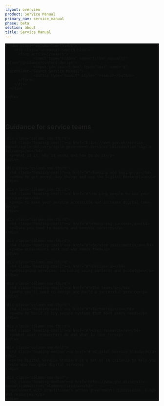 ```yaml
---
layout: overview
product: Service Manual
primary_nav: service_manual
phase: beta
section: about
title: Service Manual
---
```


<div class="product-style" style="padding-bottom: 0px; background: #0B0C0C;">
  <div id="content" style="padding-bottom: 36px;">
    <div class="grid-row">

      <div class="column-two-thirds">
        <div class="in-manual-search-blue">
          <form action="/search">
                 <input type="hidden" name="filter_manual[]" value="/guidance/content-design">
                 <input id="search-box" type="text" name="q" placeholder="Search Service Manual">
                 <button type="submit" style="">search</button>
          </form>
        </div>
      </div>

    </div>
  </div>
</div>

<main id="content" role="main">

<!-- Top: Guidance -->

<div class="grid-row" id="guidance">
  <div class="column-two-thirds">
    <h2 class="heading-medium">Guidance for service teams</h2>
  </div>
</div>

<!-- row 1 -->

<div class="grid-row">

    <div class="column-one-third">
      <h4 class="heading-small"><a href="https://www.gov.uk/service-manual/agile-delivery/agile-government-services-introduction">Agile delivery</a></h4>
      <p>What it it, why it works and how to do it</p>
    </div>

    <div class="column-one-third">
      <h4 class="heading-small"><a href="#">Funding and buying</a></h4>
      <p>How to get money, buy things and use the Digital Marketplace</p>
    </div>

    <div class="column-one-third">
      <h4 class="heading-small"><a href="#">Helping people to use your service</a></h4>
      <p>How to make your service accessible and increase digital take-up</p>
    </div>

</div>

<!-- row 2 -->

<div class="grid-row">

    <div class="column-one-third">
      <h4 class="heading-small"><a href="#">Measuring success</a></h4>
      <p>Data you need to measure and monitor services</p>
    </div>

    <div class="column-one-third">
      <h4 class="heading-small"><a href="#">Service assessments</a></h4>
      <p>How assessments work and who needs them</p>
    </div>

    <div class="column-one-third">
      <h4 class="heading-small"><a href="#">Design</a></h4>
      <p>Designing services, including using patterns and prototypes</p>
    </div>

</div>

<!-- row 3 -->

<div class="grid-row">

    <div class="column-one-third">
      <h4 class="heading-small"><a href="#">The team</a></h4>
      <p>Who you'll need to design and build a successful service</p>
    </div>

    <div class="column-one-third">
      <h4 class="heading-small"><a href="#">Technology</a></h4>
      <p>How to build or buy secure systems that meet users needs</p>
    </div>

    <div class="column-one-third">
      <h4 class="heading-small"><a href="#">User research</a></h4>
      <p>What user researchers do and what to look for</p>
    </div>

</div>

<!-- Bottom: Guidance -->

<!-- Top: Service standard and communities -->

<div class="grid-row" id="standard">

    <div class="column-one-half">
      <h2 class="heading-medium"><a href="#">Digital Service Standard</a></h2>
      <p>The Digital Service Standard is a set of 18 criteria to help you create and run good digital services
    </div>

    <div class="column-one-half">
      <h2 class="heading-medium"><a href="https://www.gov.uk/service-manual/communities">Communities</a></h2>
      <p>Connect with practitioners across government: discussions, blogs and resources.</p>
    </div>

</div>

<!-- Bottom: Service standard and communities -->

</main>